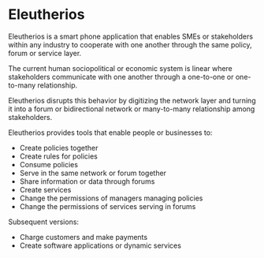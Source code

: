 # Eleutherios

Eleutherios is a smart phone application that enables SMEs or stakeholders within any industry to cooperate with one another through the same policy, forum or service layer.

The current human sociopolitical or economic system is linear where stakeholders communicate with one another through a one-to-one or one-to-many relationship.

Eleutherios disrupts this behavior by digitizing the network layer and turning it into a forum or bidirectional network or many-to-many relationship among stakeholders.

Eleutherios provides tools that enable people or businesses to:

- Create policies together
- Create rules for policies
- Consume policies
- Serve in the same network or forum together
- Share information or data through forums
- Create services
- Change the permissions of managers managing policies
- Change the permissions of services serving in forums

Subsequent versions:

- Charge customers and make payments
- Create software applications or dynamic services